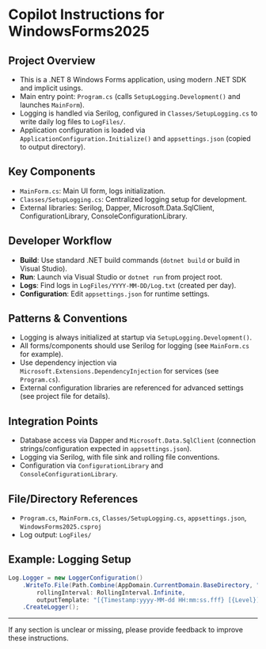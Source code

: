 # Copilot Instructions for WindowsForms2025

## Project Overview
- This is a .NET 8 Windows Forms application, using modern .NET SDK and implicit usings.
- Main entry point: `Program.cs` (calls `SetupLogging.Development()` and launches `MainForm`).
- Logging is handled via Serilog, configured in `Classes/SetupLogging.cs` to write daily log files to `LogFiles/`.
- Application configuration is loaded via `ApplicationConfiguration.Initialize()` and `appsettings.json` (copied to output directory).

## Key Components
- `MainForm.cs`: Main UI form, logs initialization.
- `Classes/SetupLogging.cs`: Centralized logging setup for development.
- External libraries: Serilog, Dapper, Microsoft.Data.SqlClient, ConfigurationLibrary, ConsoleConfigurationLibrary.

## Developer Workflow
- **Build**: Use standard .NET build commands (`dotnet build` or build in Visual Studio).
- **Run**: Launch via Visual Studio or `dotnet run` from project root.
- **Logs**: Find logs in `LogFiles/YYYY-MM-DD/Log.txt` (created per day).
- **Configuration**: Edit `appsettings.json` for runtime settings.

## Patterns & Conventions
- Logging is always initialized at startup via `SetupLogging.Development()`.
- All forms/components should use Serilog for logging (see `MainForm.cs` for example).
- Use dependency injection via `Microsoft.Extensions.DependencyInjection` for services (see `Program.cs`).
- External configuration libraries are referenced for advanced settings (see project file for details).

## Integration Points
- Database access via Dapper and `Microsoft.Data.SqlClient` (connection strings/configuration expected in `appsettings.json`).
- Logging via Serilog, with file sink and rolling file conventions.
- Configuration via `ConfigurationLibrary` and `ConsoleConfigurationLibrary`.

## File/Directory References
- `Program.cs`, `MainForm.cs`, `Classes/SetupLogging.cs`, `appsettings.json`, `WindowsForms2025.csproj`
- Log output: `LogFiles/`

## Example: Logging Setup
```csharp
Log.Logger = new LoggerConfiguration()
    .WriteTo.File(Path.Combine(AppDomain.CurrentDomain.BaseDirectory, "LogFiles", $"{Now.Year}-{Now.Month:d2}-{Now.Day:d2}", "Log.txt"),
        rollingInterval: RollingInterval.Infinite,
        outputTemplate: "[{Timestamp:yyyy-MM-dd HH:mm:ss.fff} [{Level}] {Message}{NewLine}{Exception}")
    .CreateLogger();
```

---
If any section is unclear or missing, please provide feedback to improve these instructions.
